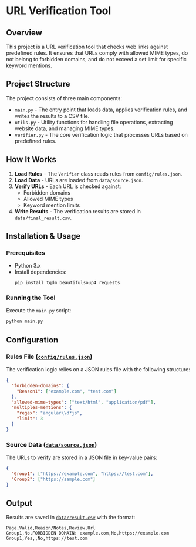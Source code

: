 # URL Verification Tool

## Overview
This project is a URL verification tool that checks web links against predefined rules. It ensures that URLs comply with allowed MIME types, do not belong to forbidden domains, and do not exceed a set limit for specific keyword mentions.

## Project Structure
The project consists of three main components:

- `main.py` - The entry point that loads data, applies verification rules, and writes the results to a CSV file.
- `utils.py` - Utility functions for handling file operations, extracting website data, and managing MIME types.
- `verifier.py` - The core verification logic that processes URLs based on predefined rules.

## How It Works
1. **Load Rules** - The `Verifier` class reads rules from `config/rules.json`.
2. **Load Data** - URLs are loaded from `data/source.json`.
3. **Verify URLs** - Each URL is checked against:
   - Forbidden domains
   - Allowed MIME types
   - Keyword mention limits
4. **Write Results** - The verification results are stored in `data/final_result.csv`.

## Installation & Usage
### Prerequisites
- Python 3.x
- Install dependencies:
  ```sh
  pip install tqdm beautifulsoup4 requests
  ```

### Running the Tool
Execute the `main.py` script:
```sh
python main.py
```

## Configuration
### Rules File ([`config/rules.json`](./config/rules.json))
The verification logic relies on a JSON rules file with the following structure:
```json
{
  "forbidden-domains": {
    "Reason1": ["example.com", "test.com"]
  },
  "allowed-mime-types": ["text/html", "application/pdf"],
  "multiples-mentions": {
    "regex": "angular\\d*js",
    "limit": 3
  }
}
```

### Source Data ([`data/source.json`](./data/source.json))
The URLs to verify are stored in a JSON file in key-value pairs:
```json
{
  "Group1": ["https://example.com", "https://test.com"],
  "Group2": ["https://sample.com"]
}
```

## Output
Results are saved in [`data/result.csv`](./data/result.csv) with the format:
```
Page,Valid,Reason/Notes,Review,Url
Group1,No,FORBIDDEN DOMAIN: example.com,No,https://example.com
Group1,Yes,,No,https://test.com
```